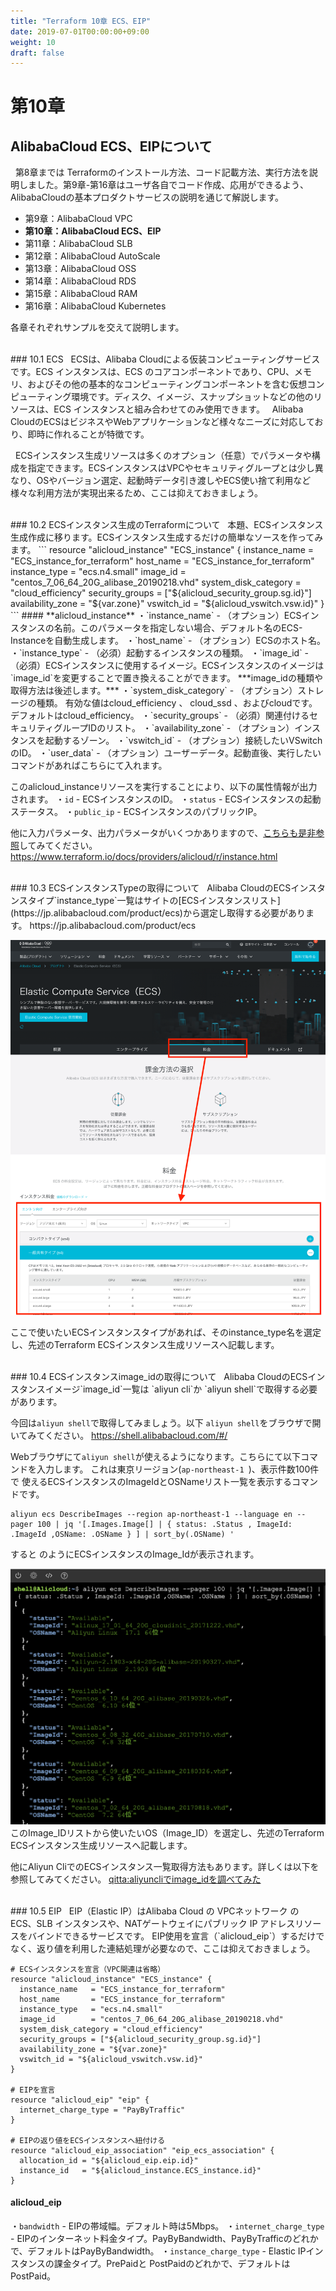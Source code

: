 ```yaml
---
title: "Terraform 10章 ECS、EIP"
date: 2019-07-01T00:00:00+09:00
weight: 10
draft: false
---
```



# 第10章
## AlibabaCloud ECS、EIPについて

&nbsp; 第8章までは Terraformのインストール方法、コード記載方法、実行方法を説明しました。第9章-第16章はユーザ各自でコード作成、応用ができるよう、AlibabaCloudの基本プロダクトサービスの説明を通じて解説します。

* 第9章：AlibabaCloud VPC
* **第10章：AlibabaCloud ECS、EIP**
* 第11章：AlibabaCloud SLB
* 第12章：AlibabaCloud AutoScale
* 第13章：AlibabaCloud OSS
* 第14章：AlibabaCloud RDS
* 第15章：AlibabaCloud RAM
* 第16章：AlibabaCloud Kubernetes

各章それぞれサンプルを交えて説明します。


<br>
### 10.1 ECS
&nbsp; ECSは、Alibaba Cloudによる仮装コンピューティングサービスです。ECS インスタンスは、ECS のコアコンポーネントであり、CPU、メモリ、およびその他の基本的なコンピューティングコンポーネントを含む仮想コンピューティング環境です。ディスク、イメージ、スナップショットなどの他のリソースは、ECS インスタンスと組み合わせてのみ使用できます。
&nbsp; Alibaba CloudのECSはビジネスやWebアプリケーションなど様々なニーズに対応しており、即時に作れることが特徴です。

&nbsp; ECSインスタンス生成リソースは多くのオプション（任意）でパラメータや構成を指定できます。ECSインスタンスはVPCやセキュリティグループとは少し異なり、OSやバージョン選定、起動時データ引き渡しやECS使い捨て利用など様々な利用方法が実現出来るため、ここは抑えておきましょう。

<br>
### 10.2 ECSインスタンス生成のTerraformについて
&nbsp; 本題、ECSインスタンス生成作成に移ります。ECSインスタンス生成するだけの簡単なソースを作ってみます。
``` 
resource "alicloud_instance" "ECS_instance" {
  instance_name   = "ECS_instance_for_terraform"
  host_name       = "ECS_instance_for_terraform"
  instance_type   = "ecs.n4.small"
  image_id        = "centos_7_06_64_20G_alibase_20190218.vhd"
  system_disk_category = "cloud_efficiency"
  security_groups = ["${alicloud_security_group.sg.id}"]
  availability_zone = "${var.zone}"
  vswitch_id = "${alicloud_vswitch.vsw.id}"
}
```
#### **alicloud_instance**
・`instance_name` - （オプション）ECSインスタンスの名前。このパラメータを指定しない場合、デフォルト名のECS-Instanceを自動生成します。
・`host_name` - （オプション）ECSのホスト名。
・`instance_type` - （必須）起動するインスタンスの種類。
・`image_id` - （必須）ECSインスタンスに使用するイメージ。ECSインスタンスのイメージは `image_id`を変更することで置き換えることができます。
***image_idの種類や取得方法は後述します。***
・`system_disk_category` - （オプション）ストレージの種類。
有効な値はcloud_efficiency 、 cloud_ssd 、およびcloudです。デフォルトはcloud_efficiency。
・`security_groups` - （必須）関連付けるセキュリティグループIDのリスト。
・`availability_zone` - （オプション）インスタンスを起動するゾーン。
・`vswitch_id` - （オプション）接続したいVSwitchのID。 
・`user_data` - （オプション）ユーザーデータ。起動直後、実行したいコマンドがあればこちらにて入れます。

このalicloud_instanceリソースを実行することにより、以下の属性情報が出力されます。
・`id` - ECSインスタンスのID。
・`status` - ECSインスタンスの起動ステータス。
・`public_ip` - ECSインスタンスのパブリックIP。


他に入力パラメータ、出力パラメータがいくつかありますので、[こちらも是非参照](https://www.terraform.io/docs/providers/alicloud/r/instance.html)してみてください。
https://www.terraform.io/docs/providers/alicloud/r/instance.html

<br>
### 10.3 ECSインスタンスTypeの取得について
&nbsp; Alibaba CloudのECSインスタンスタイプ`instance_type`一覧はサイトの[ECSインスタンスリスト](https://jp.alibabacloud.com/product/ecs)から選定し取得する必要があります。
https://jp.alibabacloud.com/product/ecs

![図 10.3](image/10.3.png)

ここで使いたいECSインスタンスタイプがあれば、そのinstance_type名を選定し、先述のTerraform ECSインスタンス生成リソースへ記載します。

<br>
### 10.4 ECSインスタンスimage_idの取得について
&nbsp; Alibaba CloudのECSインスタンスイメージ`image_id`一覧は `aliyun cli`か `aliyun shell`で取得する必要があります。

今回は`aliyun shell`で取得してみましょう。以下 `aliyun shell`をブラウザで開いてみてください。
https://shell.alibabacloud.com/#/

Webブラウザにて`aliyun shell`が使えるようになります。こちらにて以下コマンドを入力します。
これは東京リージョン(`ap-northeast-1 `)、表示件数100件で 使えるECSインスタンスのImageIdとOSNameリスト一覧を表示するコマンドです。
```
aliyun ecs DescribeImages --region ap-northeast-1 --language en --pager 100 | jq '[.Images.Image[] | { status: .Status , ImageId: .ImageId ,OSName: .OSName } ] | sort_by(.OSName) '
```
すると のようにECSインスタンスのImage_Idが表示されます。

![図 10.4](image/10.4.png)
このImage_IDリストから使いたいOS（Image_ID）を選定し、先述のTerraform ECSインスタンス生成リソースへ記載します。

他にAliyun CliでのECSインスタンス一覧取得方法もあります。詳しくは以下を参照してみてください。
[qitta:aliyuncliでimage_idを調べてみた](https://qiita.com/eterao/items/4fec15b4e8a7567e270b)



<br>
### 10.5 EIP
&nbsp; EIP（Elastic IP）はAlibaba Cloud の VPCネットワーク の ECS、SLB インスタンスや、NATゲートウェイにパブリック IP アドレスリソースをバインドできるサービスです。
EIP使用を宣言（`alicloud_eip`）するだけでなく、返り値を利用した連結処理が必要なので、ここは抑えておきましょう。


```
# ECSインスタンスを宣言（VPC関連は省略）
resource "alicloud_instance" "ECS_instance" {
  instance_name   = "ECS_instance_for_terraform"
  host_name       = "ECS_instance_for_terraform"
  instance_type   = "ecs.n4.small"
  image_id        = "centos_7_06_64_20G_alibase_20190218.vhd"
  system_disk_category = "cloud_efficiency"
  security_groups = ["${alicloud_security_group.sg.id}"]
  availability_zone = "${var.zone}"
  vswitch_id = "${alicloud_vswitch.vsw.id}"
}

# EIPを宣言
resource "alicloud_eip" "eip" {
  internet_charge_type = "PayByTraffic"
}

# EIPの返り値をECSインスタンスへ紐付ける
resource "alicloud_eip_association" "eip_ecs_association" {
  allocation_id = "${alicloud_eip.eip.id}"
  instance_id   = "${alicloud_instance.ECS_instance.id}"
}
```
#### **alicloud_eip**
・`bandwidth` - EIPの帯域幅。デフォルト時は5Mbps。
・`internet_charge_type` - EIPのインターネット料金タイプ。PayByBandwidth、PayByTrafficのどれかで、デフォルトはPayByBandwidth。
・`instance_charge_type` - Elastic IPインスタンスの課金タイプ。PrePaidと PostPaidのどれかで、デフォルトはPostPaid。




<!-- 
現状、cn-hangzhou、ap-south-1、me-east-1、eu-central-1、ap-northeast-1、ap-southheast-2のみサポートなので、将来的 日本リージョンでサポートできるようになったら追記
### 10.6 HTTP

### 10.7 HTTPS

### 10.8 DNS
https://www.terraform.io/docs/providers/alicloud/r/dns.html


 ->




